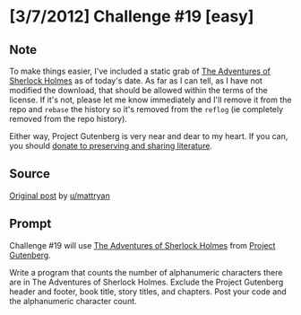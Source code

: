 # [3/7/2012] Challenge #19 [easy]

## Note

To make things easier, I've included a static grab of [The Adventures of Sherlock Holmes](https://www.gutenberg.org/ebooks/1661/) as of today's date. As far as I can tell, as I have not modified the download, that should be allowed within the terms of the license. If it's not, please let me know immediately and I'll remove it from the repo and `rebase` the history so it's removed from the `reflog` (ie completely removed from the repo history).

Either way, Project Gutenberg is very near and dear to my heart. If you can, you should [donate to preserving and sharing literature](https://www.gutenberg.org/donate/).

## Source

[Original post](https://old.reddit.com/r/dailyprogrammer/comments/qlwrc/372012_challenge_19_easy/) by [u/mattryan](https://old.reddit.com/user/mattryan)

## Prompt

Challenge #19 will use [The Adventures of Sherlock Holmes](http://www.gutenberg.org/cache/epub/1661/pg1661.txt) from [Project Gutenberg](http://www.gutenberg.org).

Write a program that counts the number of alphanumeric characters there are in The Adventures of Sherlock Holmes.  Exclude the Project Gutenberg header and footer, book title, story titles, and chapters.  Post your code and the alphanumeric character count.
